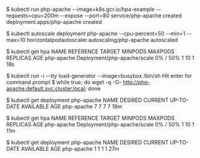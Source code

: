 $ kubectl run php-apache --image=k8s.gcr.io/hpa-example --requests=cpu=200m --expose --port=80
service/php-apache created
deployment.apps/php-apache created

$ kubectl autoscale deployment php-apache --cpu-percent=50 --min=1 --max=10
horizontalpodautoscaler.autoscaling/php-apache autoscaled

$ kubectl get hpa
NAME       REFERENCE   TARGET    MINPODS   MAXPODS   REPLICAS   AGE
php-apache Deployment/php-apache/scale 0% / 50%  1  10   1       18s

$ kubectl run -i --tty load-generator --image=busybox /bin/sh
Hit enter for command prompt
$ while true; do wget -q -O- http://php-apache.default.svc.cluster.local; done

$ kubectl get deployment php-apache
NAME         DESIRED   CURRENT   UP-TO-DATE   AVAILABLE   AGE
php-apache   7         7         7            7           19m

$ kubectl get hpa
NAME         REFERENCE                     TARGET       MINPODS   MAXPODS   REPLICAS   AGE
php-apache   Deployment/php-apache/scale   0% / 50%     1         10        1          11m

$ kubectl get deployment php-apache
NAME         DESIRED   CURRENT   UP-TO-DATE   AVAILABLE   AGE
php-apache   1         1         1            1           27m